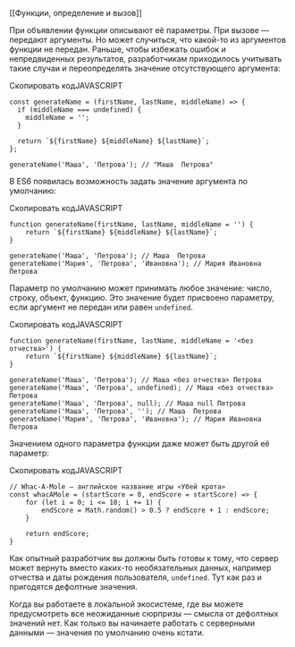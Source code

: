 [[Функции, определение и вызов]]

При объявлении функции описывают её параметры. При вызове — передают аргументы. Но может случиться, что какой-то из аргументов функции не передан. Раньше, чтобы избежать ошибок и непредвиденных результатов, разработчикам приходилось учитывать такие случаи и переопределять значение отсутствующего аргумента:

Скопировать кодJAVASCRIPT

```
const generateName = (firstName, lastName, middleName) => {
  if (middleName === undefined) {
    middleName = '';
  }

  return `${firstName} ${middleName} ${lastName}`;
};

generateName('Маша', 'Петрова'); // "Маша  Петрова" 
```

В ES6 появилась возможность задать значение аргумента по умолчанию:

Скопировать кодJAVASCRIPT

```
function generateName(firstName, lastName, middleName = '') {
    return `${firstName} ${middleName} ${lastName}`;
}

generateName('Маша', 'Петрова'); // Маша  Петрова
generateName('Мария', 'Петрова', 'Ивановна'); // Мария Ивановна Петрова 
```

Параметр по умолчанию может принимать любое значение: число, строку, объект, функцию. Это значение будет присвоено параметру, если аргумент не передан или равен `undefined`.

Скопировать кодJAVASCRIPT

```
function generateName(firstName, lastName, middleName = '<без отчества>') {
    return `${firstName} ${middleName} ${lastName}`;
}

generateName('Маша', 'Петрова'); // Маша <без отчества> Петрова
generateName('Маша', 'Петрова', undefined); // Маша <без отчества> Петрова
generateName('Маша', 'Петрова', null); // Маша null Петрова
generateName('Маша', 'Петрова', ''); // Маша  Петрова
generateName('Мария', 'Петрова', 'Ивановна'); // Мария Ивановна Петрова 
```

Значением одного параметра функции даже может быть другой её параметр:

Скопировать кодJAVASCRIPT

```
// Whac-A-Mole — английское название игры «Убей крота»
const whacAMole = (startScore = 0, endScore = startScore) => {
    for (let i = 0; i <= 10; i += 1) {
        endScore = Math.random() > 0.5 ? endScore + 1 : endScore;
    }

    return endScore;
} 
```

Как опытный разработчик вы должны быть готовы к тому, что сервер может вернуть вместо каких-то необязательных данных, например отчества и даты рождения пользователя, `undefined`. Тут как раз и пригодятся дефолтные значения.

Когда вы работаете в локальной экосистеме, где вы можете предусмотреть все неожиданные сюрпризы — смысла от дефолтных значений нет. Как только вы начинаете работать с серверными данными — значения по умолчанию очень кстати.